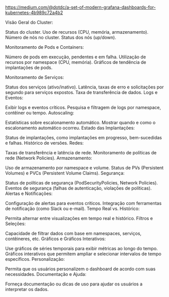 
https://medium.com/@dotdc/a-set-of-modern-grafana-dashboards-for-kubernetes-4b989c72a4b2

Visão Geral do Cluster:

Status do cluster.
Uso de recursos (CPU, memória, armazenamento).
Número de nós no cluster.
Status dos nós (up/down).

Monitoramento de Pods e Containers:

Número de pods em execução, pendentes e em falha.
Utilização de recursos por namespace (CPU, memória).
Gráficos de tendência de implantações de pods.

Monitoramento de Serviços:

Status dos serviços (ativo/inativo).
Latência, taxas de erro e solicitações por segundo para serviços expostos.
Taxa de transferência de dados.
Logs e Eventos:

Exibir logs e eventos críticos.
Pesquisa e filtragem de logs por namespace, contêiner ou tempo.
Autoscaling:

Estatísticas sobre escalonamento automático.
Mostrar quando e como o escalonamento automático ocorreu.
Estado das Implantações:

Status de implantações, como implantações em progresso, bem-sucedidas e falhas.
Histórico de versões.
Redes:

Taxas de transferência e latência de rede.
Monitoramento de políticas de rede (Network Policies).
Armazenamento:

Uso de armazenamento por namespace e volume.
Status de PVs (Persistent Volumes) e PVCs (Persistent Volume Claims).
Segurança:

Status de políticas de segurança (PodSecurityPolicies, Network Policies).
Eventos de segurança (falhas de autenticação, violações de políticas).
Alertas e Notificações:

Configuração de alertas para eventos críticos.
Integração com ferramentas de notificação (como Slack ou e-mail).
Tempo Real vs. Histórico:

Permita alternar entre visualizações em tempo real e histórico.
Filtros e Seleções:

Capacidade de filtrar dados com base em namespaces, serviços, contêineres, etc.
Gráficos e Gráficos Interativos:

Use gráficos de séries temporais para exibir métricas ao longo do tempo.
Gráficos interativos que permitem ampliar e selecionar intervalos de tempo específicos.
Personalização:

Permita que os usuários personalizem o dashboard de acordo com suas necessidades.
Documentação e Ajuda:

Forneça documentação ou dicas de uso para ajudar os usuários a interpretar os dados.
